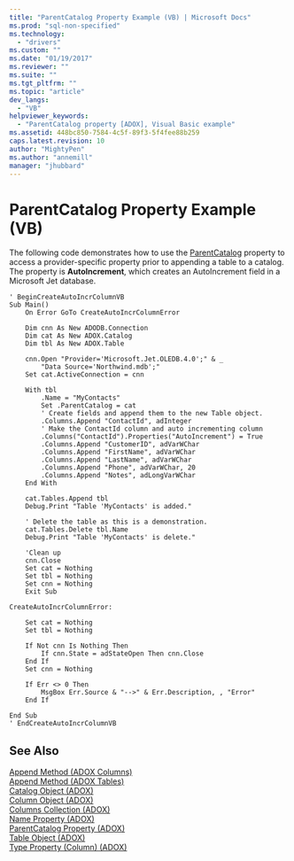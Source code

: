 ```yaml
---
title: "ParentCatalog Property Example (VB) | Microsoft Docs"
ms.prod: "sql-non-specified"
ms.technology:
  - "drivers"
ms.custom: ""
ms.date: "01/19/2017"
ms.reviewer: ""
ms.suite: ""
ms.tgt_pltfrm: ""
ms.topic: "article"
dev_langs: 
  - "VB"
helpviewer_keywords: 
  - "ParentCatalog property [ADOX], Visual Basic example"
ms.assetid: 448bc850-7584-4c5f-89f3-5f4fee88b259
caps.latest.revision: 10
author: "MightyPen"
ms.author: "annemill"
manager: "jhubbard"
---
```

# ParentCatalog Property Example (VB)
The following code demonstrates how to use the [ParentCatalog](../../../ado/reference/adox-api/parentcatalog-property-adox.md) property to access a provider-specific property prior to appending a table to a catalog. The property is **AutoIncrement**, which creates an AutoIncrement field in a Microsoft Jet database.  
  
```  
' BeginCreateAutoIncrColumnVB  
Sub Main()  
    On Error GoTo CreateAutoIncrColumnError  
  
    Dim cnn As New ADODB.Connection  
    Dim cat As New ADOX.Catalog  
    Dim tbl As New ADOX.Table  
  
    cnn.Open "Provider='Microsoft.Jet.OLEDB.4.0';" & _  
        "Data Source='Northwind.mdb';"  
    Set cat.ActiveConnection = cnn  
  
    With tbl  
        .Name = "MyContacts"  
        Set .ParentCatalog = cat  
        ' Create fields and append them to the new Table object.  
        .Columns.Append "ContactId", adInteger  
        ' Make the ContactId column and auto incrementing column  
        .Columns("ContactId").Properties("AutoIncrement") = True  
        .Columns.Append "CustomerID", adVarWChar  
        .Columns.Append "FirstName", adVarWChar  
        .Columns.Append "LastName", adVarWChar  
        .Columns.Append "Phone", adVarWChar, 20  
        .Columns.Append "Notes", adLongVarWChar  
    End With  
  
    cat.Tables.Append tbl  
    Debug.Print "Table 'MyContacts' is added."  
  
    ' Delete the table as this is a demonstration.  
    cat.Tables.Delete tbl.Name  
    Debug.Print "Table 'MyContacts' is delete."  
  
    'Clean up  
    cnn.Close  
    Set cat = Nothing  
    Set tbl = Nothing  
    Set cnn = Nothing  
    Exit Sub  
  
CreateAutoIncrColumnError:  
  
    Set cat = Nothing  
    Set tbl = Nothing  
  
    If Not cnn Is Nothing Then  
        If cnn.State = adStateOpen Then cnn.Close  
    End If  
    Set cnn = Nothing  
  
    If Err <> 0 Then  
        MsgBox Err.Source & "-->" & Err.Description, , "Error"  
    End If  
  
End Sub  
' EndCreateAutoIncrColumnVB  
```  
  
## See Also  
 [Append Method (ADOX Columns)](../../../ado/reference/adox-api/append-method-adox-columns.md)   
 [Append Method (ADOX Tables)](../../../ado/reference/adox-api/append-method-adox-tables.md)   
 [Catalog Object (ADOX)](../../../ado/reference/adox-api/catalog-object-adox.md)   
 [Column Object (ADOX)](../../../ado/reference/adox-api/column-object-adox.md)   
 [Columns Collection (ADOX)](../../../ado/reference/adox-api/columns-collection-adox.md)   
 [Name Property (ADOX)](../../../ado/reference/adox-api/name-property-adox.md)   
 [ParentCatalog Property (ADOX)](../../../ado/reference/adox-api/parentcatalog-property-adox.md)   
 [Table Object (ADOX)](../../../ado/reference/adox-api/table-object-adox.md)   
 [Type Property (Column) (ADOX)](../../../ado/reference/adox-api/type-property-column-adox.md)